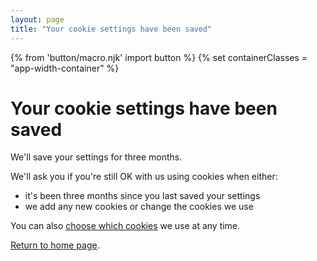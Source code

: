 ```yaml
---
layout: page
title: "Your cookie settings have been saved"
---
```

{% from 'button/macro.njk' import button %}
{% set containerClasses = "app-width-container" %}

# Your cookie settings have been saved

We'll save your settings for three months.

We'll ask you if you're still OK with us using cookies when either:

- it's been three months since you last saved your settings
- we add any new cookies or change the cookies we use

You can also [choose which cookies](/nhsbsa-digital-playbook/cookie-policy/) we use at any time.

[Return to home page](/nhsbsa-digital-playbook/).
